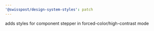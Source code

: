 ```yaml
---
'@swisspost/design-system-styles': patch
---
```


adds styles for component stepper in forced-color/high-contrast mode
